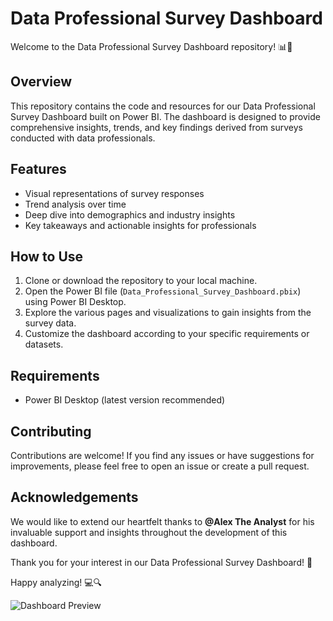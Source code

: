 # Data Professional Survey Dashboard

Welcome to the Data Professional Survey Dashboard repository! 📊🚀

## Overview

This repository contains the code and resources for our Data Professional Survey Dashboard built on Power BI. The dashboard is designed to provide comprehensive insights, trends, and key findings derived from surveys conducted with data professionals.

## Features

- Visual representations of survey responses
- Trend analysis over time
- Deep dive into demographics and industry insights
- Key takeaways and actionable insights for professionals

## How to Use

1. Clone or download the repository to your local machine.
2. Open the Power BI file (`Data_Professional_Survey_Dashboard.pbix`) using Power BI Desktop.
3. Explore the various pages and visualizations to gain insights from the survey data.
4. Customize the dashboard according to your specific requirements or datasets.

## Requirements

- Power BI Desktop (latest version recommended)

## Contributing

Contributions are welcome! If you find any issues or have suggestions for improvements, please feel free to open an issue or create a pull request.

## Acknowledgements

We would like to extend our heartfelt thanks to **@Alex The Analyst** for his invaluable support and insights throughout the development of this dashboard.

Thank you for your interest in our Data Professional Survey Dashboard! 🌟

Happy analyzing! 💻🔍

![Dashboard Preview](link/to/dashboard_preview.png)
